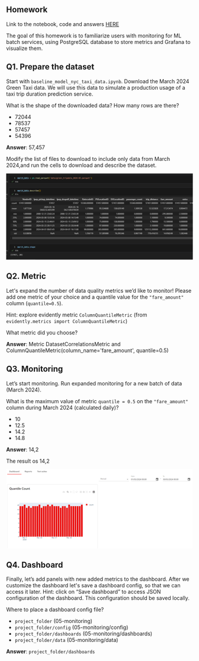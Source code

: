 ## Homework
Link to the notebook, code and answers [HERE](homework5.ipynb)

The goal of this homework is to familiarize users with monitoring for ML batch services, using PostgreSQL database to store metrics and Grafana to visualize them.

## Q1. Prepare the dataset

Start with `baseline_model_nyc_taxi_data.ipynb`. Download the March 2024 Green Taxi data. We will use this data to simulate a production usage of a taxi trip duration prediction service.

What is the shape of the downloaded data? How many rows are there?

* 72044
* 78537 
* 57457
* 54396

**Answer**: 57,457

Modify the list of files to download to include only data from March 2024,and run the cells to download and describe the dataset.

![March Data Describe and shape](images/march_data_shape.png)


## Q2. Metric

Let's expand the number of data quality metrics we’d like to monitor! Please add one metric of your choice and a quantile value for the `"fare_amount"` column (`quantile=0.5`).

Hint: explore evidently metric `ColumnQuantileMetric` (from `evidently.metrics import ColumnQuantileMetric`) 

What metric did you choose?

**Answer**: Metric DatasetCorrelationsMetric and ColumnQuantileMetric(column_name='fare_amount', quantile=0.5)

## Q3. Monitoring

Let’s start monitoring. Run expanded monitoring for a new batch of data (March 2024). 

What is the maximum value of metric `quantile = 0.5` on the `"fare_amount"` column during March 2024 (calculated daily)?

* 10
* 12.5
* 14.2
* 14.8

**Answer**: 14,2

The result os 14,2

![Daily Fare Amount Quantile 0.5](images/fare_amount_quantile.png)

## Q4. Dashboard


Finally, let’s add panels with new added metrics to the dashboard. After we customize the  dashboard let's save a dashboard config, so that we can access it later. Hint: click on “Save dashboard” to access JSON configuration of the dashboard. This configuration should be saved locally.

Where to place a dashboard config file?

* `project_folder` (05-monitoring)
* `project_folder/config`  (05-monitoring/config)
* `project_folder/dashboards`  (05-monitoring/dashboards)
* `project_folder/data`  (05-monitoring/data)

**Answer**: `project_folder/dashboards`

